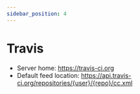```yaml
---
sidebar_position: 4
---
```


# Travis

- Server home: https://travis-ci.org
- Default feed location: https://api.travis-ci.org/repositories/{user}/{repo}/cc.xml